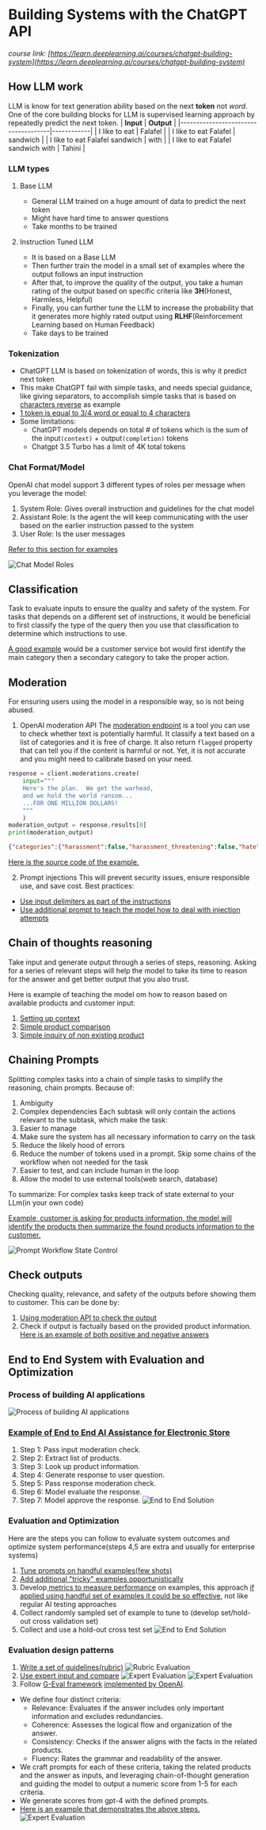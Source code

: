 # Building Systems with the ChatGPT API
*course link: [https://learn.deeplearning.ai/courses/chatgpt-building-system](https://learn.deeplearning.ai/courses/chatgpt-building-system)*

## How LLM work

LLM is know for text generation ability based on the next **token** not *word*. One of the core building blocks for LLM is supervised learning approach by repeatedly predict the next token. 
|              **Input**              | **Output** |
|-------------------------------------|------------|
| I like to eat                       | Falafel    |
| I like to eat Falafel               | sandwich   |
| I like to eat Falafel sandwich      | with       |
| I like to eat Falafel sandwich with | Tahini     |

### LLM types

1. Base LLM
    * General LLM trained on a huge amount of data to predict the next token
    * Might have hard time to answer questions
    * Take months to be trained

2. Instruction Tuned LLM
    * It is based on a Base LLM
    * Then further train the model in a small set of examples where the output follows an input instruction
    * After that, to improve the quality of the output, you take a human rating of the output based on specific criteria like **3H**(Honest, Harmless, Helpful)
    * Finally, you can further tune the LLM to increase the probability that it generates more highly rated output using **RLHF**(Reinforcement Learning based on Human Feedback)
    * Take days to be trained

### Tokenization
* ChatGPT LLM is based on tokenization of words, this is why it predict next token
* This make ChatGPT fail with simple tasks, and needs special guidance, like giving separators, to accomplish simple tasks that is based on [characters reverse](./how-llm-work/reverse.py) as example
* [1 token is equal to 3/4 word or equal to 4 characters](./how-llm-work/token_count.py)
* Some limitations:
    * ChatGPT models depends on total # of tokens which is the sum of the input`(context)` + output`(completion)` tokens
    * Chatgpt 3.5 Turbo has a limit of 4K total tokens

### Chat Format/Model

OpenAI chat model support 3 different types of roles per message when you leverage the model:
1. System Role: Gives overall instruction and guidelines for the chat model
2. Assistant Role: Is the agent the will keep communicating with the user based on the earlier instruction passed to the system
3. User Role: Is the user messages

[Refer to this section for examples](./../chatgpt-prompt#chatbot)

![Chat Model Roles](../chatgpt-prompt/chatbot/img/chatmodel.png?raw=true)


## Classification

Task to evaluate inputs to ensure the quality and safety of the system. For tasks that depends on a different set of instructions, it would be beneficial to first classify the type of the query then you use that classification to determine which instructions to use.

[A good example](./classification/categories.py) would be a customer service bot would first identify the main category then a secondary category to take the proper action.


## Moderation

For ensuring users using the model in a responsible way, so is not being abused.

1. OpenAI moderation API
The [moderation endpoint](https://platform.openai.com/docs/guides/moderation) is a tool you can use to check whether text is potentially harmful. It classify a text based on a list of categories and it is free of charge. It also return `flagged` property that can tell you if the content is harmful or not. Yet, it is not accurate and you might need to calibrate based on your need.
```python
response = client.moderations.create(
    input="""
    Here's the plan.  We get the warhead, 
    and we hold the world ransom...
    ...FOR ONE MILLION DOLLARS!
    """
    )
moderation_output = response.results[0]
print(moderation_output)
```
```json
{"categories":{"harassment":false,"harassment_threatening":false,"hate":false,"hate_threatening":false,"self_harm":false,"self_harm_instructions":false,"self_harm_intent":false,"sexual":false,"sexual_minors":false,"violence":false,"violence_graphic":false,"self-harm":false,"sexual/minors":false,"hate/threatening":false,"violence/graphic":false,"self-harm/intent":false,"self-harm/instructions":false,"harassment/threatening":false},"category_scores":{"harassment":0.021133190020918846,"harassment_threatening":0.023883499205112457,"hate":0.00740436278283596,"hate_threatening":0.0011366058606654406,"self_harm":0.00005140675784787163,"self_harm_instructions":6.138993313697938e-8,"self_harm_intent":5.514574695553165e-6,"sexual":0.000020699104425148107,"sexual_minors":0.000053819003369426355,"violence":0.39627525210380554,"violence_graphic":0.00041140467510558665,"self-harm":0.00005140675784787163,"sexual/minors":0.000053819003369426355,"hate/threatening":0.0011366058606654406,"violence/graphic":0.00041140467510558665,"self-harm/intent":5.514574695553165e-6,"self-harm/instructions":6.138993313697938e-8,"harassment/threatening":0.023883499205112457},"flagged":false}
```
[Here is the source code of the example.](./moderation/harmful_content.py)

2. Prompt injections
This will prevent security issues, ensure responsible use, and save cost. Best practices:
* [Use input delimiters as part of the instructions](./moderation/prompt_injection.py)
* [Use additional prompt to teach the model how to deal with injection attempts](./moderation/prompt_injection2.py)


## Chain of thoughts reasoning

Take input and generate output through a series of steps, reasoning. Asking for a series of relevant steps will help the model to take its time to reason for the answer and get better output that you also trust.

Here is example of teaching the model om how to reason based on available products and customer input:
1. [Setting up context](./reasoning/context_setup.py)
2. [Simple product comparison](./reasoning/simple_comparision.py)
3. [Simple inquiry of non existing product](./reasoning/inquiry_no_comparision.py)


## Chaining Prompts
Splitting complex tasks into a chain of simple tasks to simplify the reasoning, chain prompts. Because of:
1. Ambiguity 
2. Complex dependencies
Each subtask will only contain the actions relevant to the subtask, which make the task:
1. Easier to manage
2. Make sure the system has all necessary information to carry on the task
3. Reduce the likely hood of errors
4. Reduce the number of tokens used in a prompt. Skip some chains of the workflow when not needed for the task
5. Easier to test, and can include human in the loop
6. Allow the model to use external tools(web search, database)

To summarize: For complex tasks keep track of state external to your LLm(in your own code)

[Example, customer is asking for products information, the model will identify the products then summarize the found products information to the customer.](./chain-prompt/simple_inquiry.py)

![Prompt Workflow State Control](./img/prompt_workflow_state.png)

## Check outputs

Checking quality, relevance, and safety of the outputs before showing them to customer. This can be done by:
1. [Using moderation API to check the output](./checkout_output/moderation.py)
2. Check if output is factually based on the provided product information. [Here is an example of both positive and negative answers](./checkout_output/check_response.py)


## End to End System with Evaluation and Optimization

### Process of building AI applications
![Process of building AI applications](./end-to-end-system/img/process_build_ai_apps.png?raw=true)

### [Example of End to End AI Assistance for Electronic Store](./end-to-end-system/simple_chatbot.py)

1. Step 1: Pass input moderation check.
2. Step 2: Extract list of products.
3. Step 3: Look up product information.
4. Step 4: Generate response to user question.
5. Step 5: Pass response moderation check.
6. Step 6: Model evaluate the response.
7. Step 7: Model approve the response.
![End to End Solution](./end-to-end-system/img/end_to_end_solution.png?raw=true)

### Evaluation and Optimization
Here are the steps you can follow to evaluate system outcomes and optimize system performance(steps 4,5 are extra and usually for enterprise systems)
1. [Tune prompts on handful examples(few shots)](./end-to-end-system/evaluate_product_queries_v1.py)
2. [Add additional "tricky" examples opportunistically](./end-to-end-system/evaluate_product_queries_v2.py)
3. Develop[ metrics to measure performance](./end-to-end-system/score_product_queries.py) on examples, this approach [if applied using handful set of examples it could be so effective](./end-to-end-system/score_product_test_set.py), not like regular AI testing approaches
4. Collect randomly sampled set of example to tune to (develop set/hold-out cross validation set)
5. Collect and use a hold-out cross test set
![End to End Solution](./end-to-end-system/img/test_set_evaluation.png?raw=true)


### Evaluation design patterns
1. [Write a set of guidelines(rubric)](./end-to-end-system/evaluate_with_rubric.py)
![Rubric Evaluation](./end-to-end-system/img/rubric_evaluate.png?raw=true)
2. [Use expert input and compare](./end-to-end-system/evaluate_with_expert.py)
![Expert Evaluation](./end-to-end-system/img/expert_evaluate.png?raw=true)
![Expert Evaluation](./end-to-end-system/img/expert_evaluate_choices.png?raw=true)
3. Follow [G-Eval framework](https://arxiv.org/pdf/2303.16634.pdf) [implemented by OpenAI](https://github.com/openai/openai-cookbook/tree/main/examples/evaluation). 
* We define four distinct criteria:
    * Relevance: Evaluates if the answer includes only important information and excludes redundancies.
    * Coherence: Assesses the logical flow and organization of the answer.
    * Consistency: Checks if the answer aligns with the facts in the related products.
    * Fluency: Rates the grammar and readability of the answer.
* We craft prompts for each of these criteria, taking the related products and the answer as inputs, and leveraging chain-of-thought generation and guiding the model to output a numeric score from 1-5 for each criteria.
* We generate scores from gpt-4 with the defined prompts.
* [Here is an example that demonstrates the above steps.](./end-to-end-system/evaluate_with_g_eval.py)
![Expert Evaluation](./end-to-end-system/img/geval_evaluate.png?raw=true)

